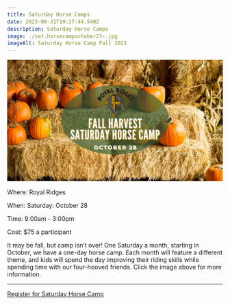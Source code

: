```yaml
---
title: Saturday Horse Camps
date: 2023-08-31T19:27:44.540Z
description: Saturday Horse Camps
image: ./sat.horsecampoctober23-.jpg
imageAlt: Saturday Horse Camp Fall 2023
---
```

![Saturday Horse Camp Fall 2023](sat.horsecampoctober23-.jpg "Saturday Horse Camp Fall 2023")

<div className="text-center">
    <p className="my-2"><span className="font-semibold">Where:&nbsp;</span>Royal Ridges</p>
    <p className="mb-2"><span className="font-semibold">When:&nbsp;</span>Saturday: October 28</p>
    <p className="mb-2"><span className="font-semibold">Time:&nbsp;</span>9:00am - 3:00pm</p>
    <p className="mb-2"><span className="font-semibold">Cost:&nbsp;</span>$75 a participant</p> 
</div>

<p className="my-4">It may be fall, but camp isn’t over! One Saturday a month, starting in October, we have a one-day horse camp. Each month will feature a different theme, and kids will spend the day improving their riding skills while spending time with our four-hooved friends. Click the image above for more information.</p>
<hr />

<div className='text-center mt-4'>
    <a 
        href='https://www.ultracamp.com/info/upcomingSessions.aspx?idCamp=1145&campCode=151'
        className='text-green-200 hover:text-indigo-400 hover:underline font-cursive text-2xl'
        target='_blank' 
        rel='noopener noreferrer'
    >Register for Saturday Horse Camp </a>
</div>